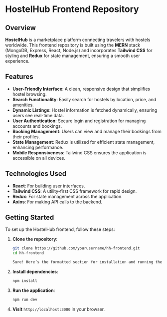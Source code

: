 # HostelHub Frontend Repository

## Overview

**HostelHub** is a marketplace platform connecting travelers with hostels worldwide. This frontend repository is built using the **MERN** stack (MongoDB, Express, React, Node.js) and incorporates **Tailwind CSS** for styling and **Redux** for state management, ensuring a smooth user experience.

## Features

- **User-Friendly Interface**: A clean, responsive design that simplifies hostel browsing.
- **Search Functionality**: Easily search for hostels by location, price, and amenities.
- **Dynamic Listings**: Hostel information is fetched dynamically, ensuring users see real-time data.
- **User Authentication**: Secure login and registration for managing accounts and bookings.
- **Booking Management**: Users can view and manage their bookings from their profiles.
- **State Management**: Redux is utilized for efficient state management, enhancing performance.
- **Mobile Responsiveness**: Tailwind CSS ensures the application is accessible on all devices.

## Technologies Used

- **React**: For building user interfaces.
- **Tailwind CSS**: A utility-first CSS framework for rapid design.
- **Redux**: For state management across the application.
- **Axios**: For making API calls to the backend.

## Getting Started

To set up the HostelHub frontend, follow these steps:

1. **Clone the repository**:

   ```bash
   git clone https://github.com/yourusername/hh-frontend.git
   cd hh-frontend

   Sure! Here’s the formatted section for installation and running the application that you can include in your README.md:

   ```

2. **Install dependencies**:

   ```bash
   npm install
   ```

3. **Run the application**:

   ```bash
   npm run dev
   ```

4. **Visit** `http://localhost:3000` in your browser.
